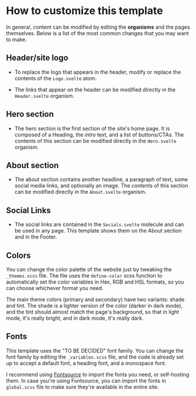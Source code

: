 # How to customize this template

In general, content can be modified by editing the **organisms** and the pages themselves. Below is a list of the most common changes that you may want to make.

## Header/site logo

* To replace the logo that appears in the header, modify or replace the contents of the `Logo.svelte` atom.

* The links that appear on the header can be modified directly in the `Header.svelte` organism.

## Hero section

* The hero section is the first section of the site's home page. It is composed of a Heading, the _intro_ text, and a list of buttons/CTAs. The contents of this section can be modified directly in the `Hero.svelte` organism.

## About section

* The about section contains another headline, a paragraph of text, some social media links, and optionally an image. The contents of this section can be modified directly in the `About.svelte` organism.

## Social Links

* The social links are contained in the `Socials.svelte` molecule and can be used in any page. This template shows them on the About section and in the Footer.

## Colors

You can change the color palette of the website just by tweaking the `_themes.scss` file. The file uses the `define-color` scss function to automatically set the color variables in Hex, RGB and HSL formats, so you can choose whichever format you need.

The main theme colors (primary and secondary) have two variants: shade and tint. The shade is a lighter version of the color (darker in dark mode), and the tint should almost match the page's background, so that in light mode, it's really bright, and in dark mode, it's really dark.

## Fonts

This template uses the "TO BE DECIDED" font family. You can change the font family by editing the `_variables.scss` file, and the code is already set up to accept a default font, a heading font, and a monospace font.

I recommend using [Fontsource](https://fontsource.org/) to import the fonts you need, or self-hosting them. In case you're using Fontsource, you can import the fonts in `global.scss` file to make sure they're available in the entire site.